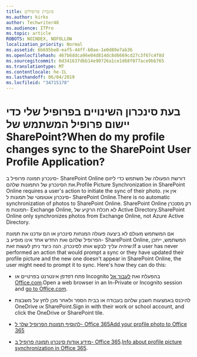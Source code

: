 ```yaml
---
title: סינכרון פרופילים
ms.author: kirks
author: Techwriter40
ms.audience: ITPro
ms.topic: article
ROBOTS: NOINDEX, NOFOLLOW
localization_priority: Normal
ms.assetid: 6b695be8-eaf5-44ff-b0ae-1e0d89e7ab36
ms.openlocfilehash: 467b6ddca96e04d814dc8d6669cd27c3f67c4f8d
ms.sourcegitcommit: 6d341637dbb14e90726a1ce1d68f077ace9bb765
ms.translationtype: MT
ms.contentlocale: he-IL
ms.lasthandoff: 06/04/2019
ms.locfileid: "34715178"
---
```

# <a name="when-do-my-profile-changes-sync-to-the-sharepoint-user-profile-application"></a><span data-ttu-id="7797c-102">בעת סינכרון השינויים בפרופיל שלי כדי יישום פרופיל המשתמש של SharePoint?</span><span class="sxs-lookup"><span data-stu-id="7797c-102">When do my profile changes sync to the SharePoint User Profile Application?</span></span>

<span data-ttu-id="7797c-103">סינכרון תמונה פרופיל ב- SharePoint Online דורשת הפעולה של משתמש כדי ליזום את הסינכרון של התמונות שלהם.</span><span class="sxs-lookup"><span data-stu-id="7797c-103">Profile Picture Synchronization in SharePoint Online requires a user's action to initiate the sync of their photo.</span></span> <span data-ttu-id="7797c-104">אין אין סינכרון אוטומטי של תמונות ל- SharePoint Online.</span><span class="sxs-lookup"><span data-stu-id="7797c-104">There is no automatic synchronization of photos to SharePoint Online.</span></span> <span data-ttu-id="7797c-105">SharePoint Online רק מסנכרן תמונות מ- Exchange Online, לא תכלת הרקיע של Active Directory.</span><span class="sxs-lookup"><span data-stu-id="7797c-105">SharePoint Online only synchronizes photos from Exchange Online, not Azure Active Directory.</span></span>

<span data-ttu-id="7797c-106">אם המשתמש מעולם לא ביצעה פעולה המנחות סינכרון או הם עדכנו את תמונת הפרופיל שלהם ואת החדש אחד אינו מופיע ב- SharePoint Online, המשתמש, ייתכן שיהיה עליך לבקש אותו לסינכרון. הנה כיצד ניתן לעשות זאת:</span><span class="sxs-lookup"><span data-stu-id="7797c-106">If a user has never performed an action that would prompt a sync or they have updated their profile picture and the new one doesn't appear in SharePoint Online, the user might need to prompt it to sync. Here's how they can do this:</span></span>

- <span data-ttu-id="7797c-107">פתח דפדפן אינטרנט בפרטיים או Incognito בהפעלת ואת [לעבור אל Office.com](http://www.office.com/).</span><span class="sxs-lookup"><span data-stu-id="7797c-107">Open a web browser in an In-Private or Incognito session and [go to Office.com](http://www.office.com/).</span></span>

- <span data-ttu-id="7797c-108">להיכנס באמצעות חשבון שלהם בעבודה או בבית הספר ולאחר מכן לחץ על משבצת OneDrive או SharePoint.</span><span class="sxs-lookup"><span data-stu-id="7797c-108">Sign in with their work or school account, and click the OneDrive or SharePoint tile.</span></span>

- [<span data-ttu-id="7797c-109">להוסיף תמונות הפרופיל שלך ל- Office 365</span><span class="sxs-lookup"><span data-stu-id="7797c-109">Add your profile photo to Office 365</span></span>](https://support.office.com/en-us/article/Add-your-profile-photo-to-Office-365-2eaf93fd-b3f1-43b9-9cdc-bdcd548435b7)

- <span data-ttu-id="7797c-110">[מידע אודות סינכרון תמונה פרופיל ב- Office 365](https://support.office.com/en-us/article/Information-about-user-profile-synchronization-in-SharePoint-Online-177eb196-5887-43c9-84c3-b98a43d35129).</span><span class="sxs-lookup"><span data-stu-id="7797c-110">[Info about profile picture synchronization in Office 365](https://support.office.com/en-us/article/Information-about-user-profile-synchronization-in-SharePoint-Online-177eb196-5887-43c9-84c3-b98a43d35129).</span></span>

